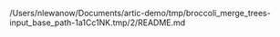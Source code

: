 /Users/nlewanow/Documents/artic-demo/tmp/broccoli_merge_trees-input_base_path-1a1Cc1NK.tmp/2/README.md